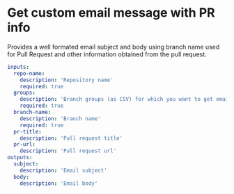 # Get custom email message with PR info

Provides a well formated email subject and body using branch name used for Pull Request and other information obtained from the pull request.

```yaml
inputs:
  repo-name:
    description: 'Repository name'
    required: true
  groups:
    description: 'Branch groups (as CSV) for which you want to get email message data'
    required: true
  branch-name:
    description: 'Branch name'
    required: true
  pr-title:
    description: 'Pull request title'
  pr-url:
    description: 'Pull request url'
outputs:
  subject:
    description: 'Email subject'
  body:
    description: 'Email body'
```  
